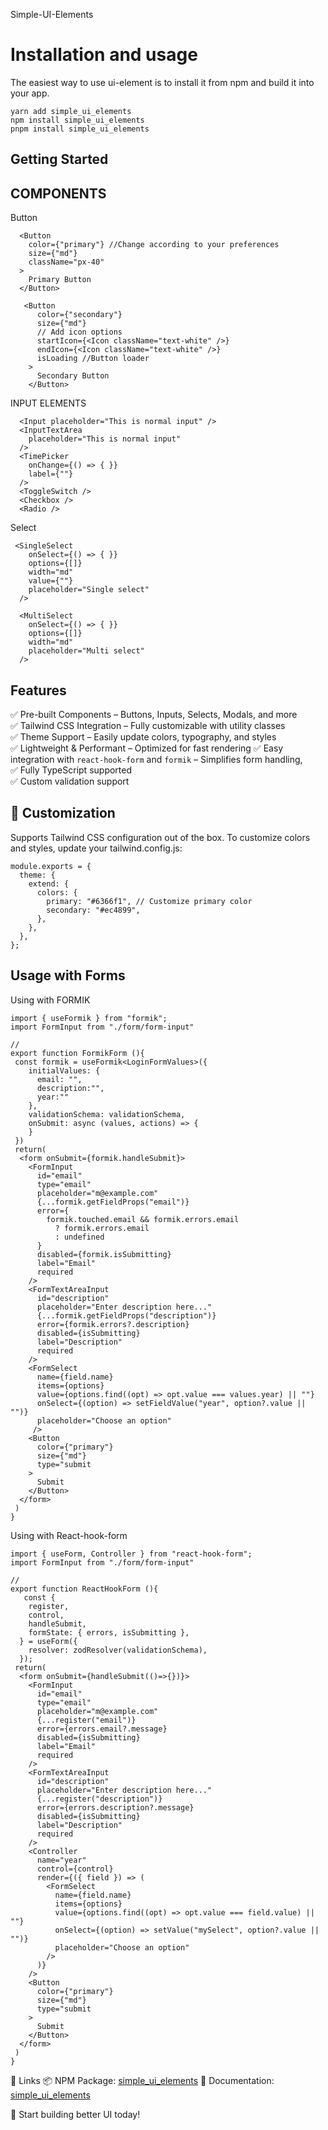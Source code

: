 Simple-UI-Elements

# Installation and usage

The easiest way to use ui-element is to install it from npm and build it into your app.

```
yarn add simple_ui_elements
npm install simple_ui_elements
pnpm install simple_ui_elements
```
## Getting Started
## COMPONENTS

Button

```
  <Button
    color={"primary"} //Change according to your preferences
    size={"md"}
    className="px-40"
  >
    Primary Button
  </Button>

   <Button
      color={"secondary"}
      size={"md"}
      // Add icon options
      startIcon={<Icon className="text-white" />}
      endIcon={<Icon className="text-white" />}
      isLoading //Button loader
    >
      Secondary Button
    </Button>
```

INPUT ELEMENTS

```
  <Input placeholder="This is normal input" />
  <InputTextArea
    placeholder="This is normal input"
  />
  <TimePicker
    onChange={() => { }}
    label={""}
  />
  <ToggleSwitch />
  <Checkbox />
  <Radio />
```

Select
```
 <SingleSelect
    onSelect={() => { }}
    options={[]}
    width="md"
    value={""}
    placeholder="Single select"
  />

  <MultiSelect
    onSelect={() => { }}
    options={[]}
    width="md"
    placeholder="Multi select"
  />
```

## Features
✅ Pre-built Components – Buttons, Inputs, Selects, Modals, and more  
✅ Tailwind CSS Integration – Fully customizable with utility classes  
✅ Theme Support – Easily update colors, typography, and styles  
✅ Lightweight & Performant – Optimized for fast rendering 
✅ Easy integration with `react-hook-form` and `formik` – Simplifies form handling,   
✅ Fully TypeScript supported    
✅ Custom validation support   

## 🎨 Customization
Supports Tailwind CSS configuration out of the box.
To customize colors and styles, update your tailwind.config.js:

```
module.exports = {
  theme: {
    extend: {
      colors: {
        primary: "#6366f1", // Customize primary color
        secondary: "#ec4899",
      },
    },
  },
};
```
## Usage with Forms
Using with FORMIK

```
import { useFormik } from "formik";
import FormInput from "./form/form-input"

//
export function FormikForm (){
 const formik = useFormik<LoginFormValues>({
    initialValues: {
      email: "",
      description:"",
      year:""
    },
    validationSchema: validationSchema,
    onSubmit: async (values, actions) => {
    }
 })
 return(
  <form onSubmit={formik.handleSubmit}>
    <FormInput
      id="email"
      type="email"
      placeholder="m@example.com"
      {...formik.getFieldProps("email")}
      error={
        formik.touched.email && formik.errors.email
          ? formik.errors.email
          : undefined
      }
      disabled={formik.isSubmitting}
      label="Email"
      required
    />
    <FormTextAreaInput
      id="description"
      placeholder="Enter description here..."
      {...formik.getFieldProps("description")}
      error={formik.errors?.description}
      disabled={isSubmitting}
      label="Description"
      required
    />
    <FormSelect
      name={field.name}
      items={options}
      value={options.find((opt) => opt.value === values.year) || ""}
      onSelect={(option) => setFieldValue("year", option?.value || "")}
      placeholder="Choose an option"
     />
    <Button
      color={"primary"}
      size={"md"}
      type="submit
    >
      Submit
    </Button>
  </form>
 )
}

```

Using with React-hook-form

```
import { useForm, Controller } from "react-hook-form";
import FormInput from "./form/form-input"

//
export function ReactHookForm (){
   const {
    register,
    control,
    handleSubmit,
    formState: { errors, isSubmitting },
  } = useForm({
    resolver: zodResolver(validationSchema),
  });
 return(
  <form onSubmit={handleSubmit(()=>{})}>
    <FormInput
      id="email"
      type="email"
      placeholder="m@example.com"
      {...register("email")}
      error={errors.email?.message}
      disabled={isSubmitting}
      label="Email"
      required
    />
    <FormTextAreaInput
      id="description"
      placeholder="Enter description here..."
      {...register("description")}
      error={errors.description?.message}
      disabled={isSubmitting}
      label="Description"
      required
    />
    <Controller
      name="year"
      control={control}
      render={({ field }) => (
        <FormSelect
          name={field.name}
          items={options}
          value={options.find((opt) => opt.value === field.value) || ""}
          onSelect={(option) => setValue("mySelect", option?.value || "")}
          placeholder="Choose an option"
        />
      )}
    />
    <Button
      color={"primary"}
      size={"md"}
      type="submit
    >
      Submit
    </Button>
  </form>
 )
}

```

🔗 Links
📦 NPM Package: [simple_ui_elements](https://www.npmjs.com/package/simple_ui_elements)
📖 Documentation: [simple_ui_elements](https://github.com/basant-rai/ui_library)

🚀 Start building better UI today!